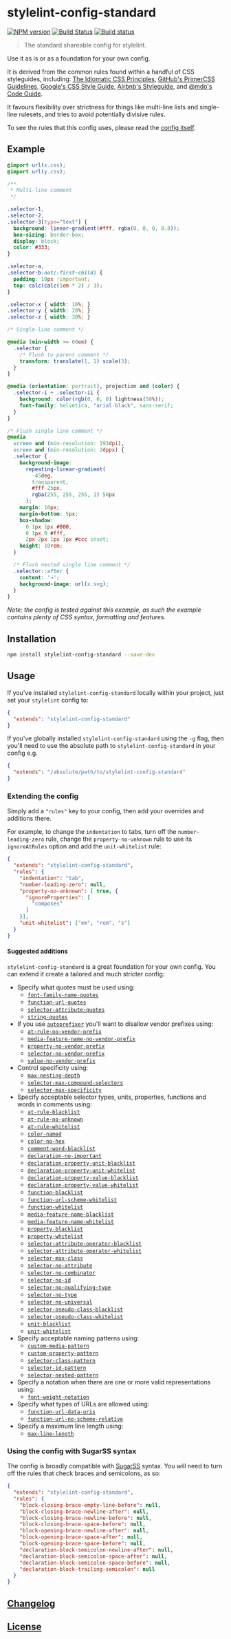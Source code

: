 # stylelint-config-standard

[![NPM version](http://img.shields.io/npm/v/stylelint-config-standard.svg)](https://www.npmjs.org/package/stylelint-config-standard) [![Build Status](https://travis-ci.org/stylelint/stylelint-config-standard.svg?branch=master)](https://travis-ci.org/stylelint/stylelint-config-standard) [![Build status](https://ci.appveyor.com/api/projects/status/o8rfhyax6n7bjnlt/branch/master?svg=true)](https://ci.appveyor.com/project/stylelint/stylelint-config-standard/branch/master)

> The standard shareable config for stylelint.

Use it as is or as a foundation for your own config.

It is derived from the common rules found within a handful of CSS styleguides, including: [The Idiomatic CSS Principles](https://github.com/necolas/idiomatic-css),
[GitHub's PrimerCSS Guidelines](http://primercss.io/guidelines/#scss),
[Google's CSS Style Guide](https://google.github.io/styleguide/htmlcssguide.html#CSS_Formatting_Rules), [Airbnb's Styleguide](https://github.com/airbnb/css#css), and [@mdo's Code Guide](http://codeguide.co/#css).

It favours flexibility over strictness for things like multi-line lists and single-line rulesets, and tries to avoid potentially divisive rules.

To see the rules that this config uses, please read the [config itself](./index.js).

## Example

```css
@import url(x.css);
@import url(y.css);

/**
 * Multi-line comment
 */

.selector-1,
.selector-2,
.selector-3[type="text"] {
  background: linear-gradient(#fff, rgba(0, 0, 0, 0.8));
  box-sizing: border-box;
  display: block;
  color: #333;
}

.selector-a,
.selector-b:not(:first-child) {
  padding: 10px !important;
  top: calc(calc(1em * 2) / 3);
}

.selector-x { width: 10%; }
.selector-y { width: 20%; }
.selector-z { width: 30%; }

/* Single-line comment */

@media (min-width >= 60em) {
  .selector {
    /* Flush to parent comment */
    transform: translate(1, 1) scale(3);
  }
}

@media (orientation: portrait), projection and (color) {
  .selector-i + .selector-ii {
    background: color(rgb(0, 0, 0) lightness(50%));
    font-family: helvetica, "arial black", sans-serif;
  }
}

/* Flush single line comment */
@media
  screen and (min-resolution: 192dpi),
  screen and (min-resolution: 2dppx) {
  .selector {
    background-image:
      repeating-linear-gradient(
        -45deg,
        transparent,
        #fff 25px,
        rgba(255, 255, 255, 1) 50px
      );
    margin: 10px;
    margin-bottom: 5px;
    box-shadow:
      0 1px 1px #000,
      0 1px 0 #fff,
      2px 2px 1px 1px #ccc inset;
    height: 10rem;
  }

  /* Flush nested single line comment */
  .selector::after {
    content: '→';
    background-image: url(x.svg);
  }
}
```

*Note: the config is tested against this example, as such the example contains plenty of CSS syntax, formatting and features.*

## Installation

```bash
npm install stylelint-config-standard --save-dev
```

## Usage

If you've installed `stylelint-config-standard` locally within your project, just set your `stylelint` config to:

```json
{
  "extends": "stylelint-config-standard"
}
```

If you've globally installed `stylelint-config-standard` using the `-g` flag, then you'll need to use the absolute path to `stylelint-config-standard` in your config e.g.

```json
{
  "extends": "/absolute/path/to/stylelint-config-standard"
}
```

### Extending the config

Simply add a `"rules"` key to your config, then add your overrides and additions there.

For example, to change the `indentation` to tabs, turn off the `number-leading-zero` rule, change the `property-no-unknown` rule to use its `ignoreAtRules` option and add the `unit-whitelist` rule:

```json
{
  "extends": "stylelint-config-standard",
  "rules": {
    "indentation": "tab",
    "number-leading-zero": null,
    "property-no-unknown": [ true, {
      "ignoreProperties": [
        "composes"
      ]
    }],
    "unit-whitelist": ["em", "rem", "s"]
  }
}
```

#### Suggested additions

`stylelint-config-standard` is a great foundation for your own config. You can extend it create a tailored and much stricter config:

-   Specify what quotes must be used using:
    -   [`font-family-name-quotes`](https://github.com/stylelint/stylelint/blob/master/lib/rules/font-family-name-quotes/README.md)
    -   [`function-url-quotes`](https://github.com/stylelint/stylelint/blob/master/lib/rules/function-url-quotes/README.md)
    -   [`selector-attribute-quotes`](https://github.com/stylelint/stylelint/blob/master/lib/rules/selector-attribute-quotes/README.md)
    -   [`string-quotes`](https://github.com/stylelint/stylelint/blob/master/lib/rules/string-quotes/README.md)
-   If you use [`autoprefixer`](https://github.com/postcss/autoprefixer) you'll want to disallow vendor prefixes using:
    -   [`at-rule-no-vendor-prefix`](https://github.com/stylelint/stylelint/blob/master/lib/rules/at-rule-no-vendor-prefix/README.md)
    -   [`media-feature-name-no-vendor-prefix`](https://github.com/stylelint/stylelint/blob/master/lib/rules/media-feature-name-no-vendor-prefix/README.md)
    -   [`property-no-vendor-prefix`](https://github.com/stylelint/stylelint/blob/master/lib/rules/property-no-vendor-prefix/README.md)
    -   [`selector-no-vendor-prefix`](https://github.com/stylelint/stylelint/blob/master/lib/rules/selector-no-vendor-prefix/README.md)
    -   [`value-no-vendor-prefix`](https://github.com/stylelint/stylelint/blob/master/lib/rules/value-no-vendor-prefix/README.md)
-   Control specificity using:
    -   [`max-nesting-depth`](https://github.com/stylelint/stylelint/blob/master/lib/rules/max-nesting-depth/README.md)
    -   [`selector-max-compound-selectors`](https://github.com/stylelint/stylelint/blob/master/lib/rules/selector-max-compound-selectors/README.md)
    -   [`selector-max-specificity`](https://github.com/stylelint/stylelint/blob/master/lib/rules/selector-max-specificity/README.md)
-   Specify acceptable selector types, units, properties, functions and words in comments using:
    -   [`at-rule-blacklist`](https://github.com/stylelint/stylelint/blob/master/lib/rules/at-rule-blacklist/README.md)
    -   [`at-rule-no-unknown`](https://github.com/stylelint/stylelint/blob/master/lib/rules/at-rule-no-unknown/README.md)
    -   [`at-rule-whitelist`](https://github.com/stylelint/stylelint/blob/master/lib/rules/at-rule-whitelist/README.md)
    -   [`color-named`](https://github.com/stylelint/stylelint/blob/master/lib/rules/color-named/README.md)
    -   [`color-no-hex`](https://github.com/stylelint/stylelint/blob/master/lib/rules/color-no-hex/README.md)
    -   [`comment-word-blacklist`](https://github.com/stylelint/stylelint/blob/master/lib/rules/comment-word-blacklist/README.md)
    -   [`declaration-no-important`](https://github.com/stylelint/stylelint/blob/master/lib/rules/declaration-no-important/README.md)
    -   [`declaration-property-unit-blacklist`](https://github.com/stylelint/stylelint/blob/master/lib/rules/declaration-property-unit-blacklist/README.md)
    -   [`declaration-property-unit-whitelist`](https://github.com/stylelint/stylelint/blob/master/lib/rules/declaration-property-unit-whitelist/README.md)
    -   [`declaration-property-value-blacklist`](https://github.com/stylelint/stylelint/blob/master/lib/rules/declaration-property-value-blacklist/README.md)
    -   [`declaration-property-value-whitelist`](https://github.com/stylelint/stylelint/blob/master/lib/rules/declaration-property-value-whitelist/README.md)
    -   [`function-blacklist`](https://github.com/stylelint/stylelint/blob/master/lib/rules/function-blacklist/README.md)
    -   [`function-url-scheme-whitelist`](https://github.com/stylelint/stylelint/blob/master/lib/rules/function-url-scheme-whitelist/README.md)
    -   [`function-whitelist`](https://github.com/stylelint/stylelint/blob/master/lib/rules/function-whitelist/README.md)
    -   [`media-feature-name-blacklist`](https://github.com/stylelint/stylelint/blob/master/lib/rules/media-feature-name-blacklist/README.md)
    -   [`media-feature-name-whitelist`](https://github.com/stylelint/stylelint/blob/master/lib/rules/media-feature-name-whitelist/README.md)
    -   [`property-blacklist`](https://github.com/stylelint/stylelint/blob/master/lib/rules/property-blacklist/README.md)
    -   [`property-whitelist`](https://github.com/stylelint/stylelint/blob/master/lib/rules/property-whitelist/README.md)
    -   [`selector-attribute-operator-blacklist`](https://github.com/stylelint/stylelint/blob/master/lib/rules/selector-attribute-operator-blacklist/README.md)
    -   [`selector-attribute-operator-whitelist`](https://github.com/stylelint/stylelint/blob/master/lib/rules/selector-attribute-operator-whitelist/README.md)
    -   [`selector-max-class`](https://github.com/stylelint/stylelint/blob/master/lib/rules/selector-max-class/README.md)
    -   [`selector-no-attribute`](https://github.com/stylelint/stylelint/blob/master/lib/rules/selector-no-attribute/README.md)
    -   [`selector-no-combinator`](https://github.com/stylelint/stylelint/blob/master/lib/rules/selector-no-combinator/README.md)
    -   [`selector-no-id`](https://github.com/stylelint/stylelint/blob/master/lib/rules/selector-no-id/README.md)
    -   [`selector-no-qualifying-type`](https://github.com/stylelint/stylelint/blob/master/lib/rules/selector-no-qualifying-type/README.md)
    -   [`selector-no-type`](https://github.com/stylelint/stylelint/blob/master/lib/rules/selector-no-type/README.md)
    -   [`selector-no-universal`](https://github.com/stylelint/stylelint/blob/master/lib/rules/selector-no-universal/README.md)
    -   [`selector-pseudo-class-blacklist`](https://github.com/stylelint/stylelint/blob/master/lib/rules/selector-pseudo-class-blacklist/README.md)
    -   [`selector-pseudo-class-whitelist`](https://github.com/stylelint/stylelint/blob/master/lib/rules/selector-pseudo-class-whitelist/README.md)
    -   [`unit-blacklist`](https://github.com/stylelint/stylelint/blob/master/lib/rules/unit-blacklist/README.md)
    -   [`unit-whitelist`](https://github.com/stylelint/stylelint/blob/master/lib/rules/unit-whitelist/README.md)
-   Specify acceptable naming patterns using:
    -   [`custom-media-pattern`](https://github.com/stylelint/stylelint/blob/master/lib/rules/custom-media-pattern/README.md)
    -   [`custom-property-pattern`](https://github.com/stylelint/stylelint/blob/master/lib/rules/custom-property-pattern/README.md)
    -   [`selector-class-pattern`](https://github.com/stylelint/stylelint/blob/master/lib/rules/selector-class-pattern/README.md)
    -   [`selector-id-pattern`](https://github.com/stylelint/stylelint/blob/master/lib/rules/selector-id-pattern/README.md)
    -   [`selector-nested-pattern`](https://github.com/stylelint/stylelint/blob/master/lib/rules/selector-nested-pattern/README.md)
-   Specify a notation when there are one or more valid representations using:
    -   [`font-weight-notation`](https://github.com/stylelint/stylelint/blob/master/lib/rules/font-weight-notation/README.md)
-   Specify what types of URLs are allowed using:
    -   [`function-url-data-uris`](https://github.com/stylelint/stylelint/blob/master/lib/rules/function-url-data-uris/README.md)
    -   [`function-url-no-scheme-relative`](https://github.com/stylelint/stylelint/blob/master/lib/rules/function-url-no-scheme-relative/README.md)
-   Specify a maximum line length using:
    -   [`max-line-length`](https://github.com/stylelint/stylelint/blob/master/lib/rules/max-line-length/README.md)

### Using the config with SugarSS syntax

The config is broadly compatible with [SugarSS](https://github.com/postcss/sugarss) syntax. You *will* need to turn off the rules that check braces and semicolons, as so:

```json
{
  "extends": "stylelint-config-standard",
  "rules": {
    "block-closing-brace-empty-line-before": null,
    "block-closing-brace-newline-after": null,
    "block-closing-brace-newline-before": null,
    "block-closing-brace-space-before": null,
    "block-opening-brace-newline-after": null,
    "block-opening-brace-space-after": null,
    "block-opening-brace-space-before": null,
    "declaration-block-semicolon-newline-after": null,
    "declaration-block-semicolon-space-after": null,
    "declaration-block-semicolon-space-before": null,
    "declaration-block-trailing-semicolon": null
  }
}
```

## [Changelog](CHANGELOG.md)

## [License](LICENSE)
